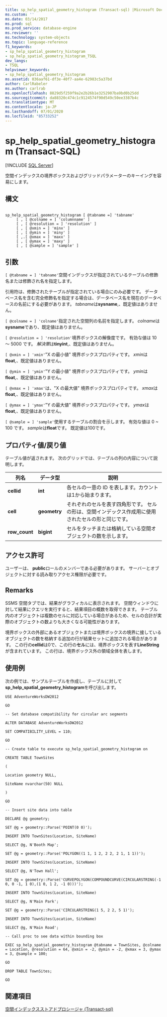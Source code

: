```yaml
---
title: sp_help_spatial_geometry_histogram (Transact-sql) |Microsoft Docs
ms.custom: ''
ms.date: 03/14/2017
ms.prod: sql
ms.prod_service: database-engine
ms.reviewer: ''
ms.technology: system-objects
ms.topic: language-reference
f1_keywords:
- sp_help_spatial_geometry_histogram
- sp_help_spatial_geometry_histogram_TSQL
dev_langs:
- TSQL
helpviewer_keywords:
- sp_help_spatial_geometry_histogram
ms.assetid: 036aaf61-df3e-40f7-aa4e-62983c5a37bd
author: CarlRabeler
ms.author: carlrab
ms.openlocfilehash: 8829d5f259f9a2e2b26b1e3252907ba9bd0b25dd
ms.sourcegitcommit: da88320c474c1c9124574f90d549c50ee3387b4c
ms.translationtype: MT
ms.contentlocale: ja-JP
ms.lasthandoff: 07/01/2020
ms.locfileid: "85733252"
---
```

# <a name="sp_help_spatial_geometry_histogram-transact-sql"></a>sp_help_spatial_geometry_histogram (Transact-SQL)
[!INCLUDE [SQL Server](../../includes/applies-to-version/sqlserver.md)]

  空間インデックスの境界ボックスおよびグリッドパラメーターのキーイングを容易にします。  
  
## <a name="syntax"></a>構文  
  
```  
  
sp_help_spatial_geometry_histogram [ @tabname =] 'tabname'   
     [ , [ @colname = ] 'columnname' ]   
     [ , [ @resolution = ] 'resolution' ]  
     [ , [ @xmin = ] 'minx' ]   
     [ , [ @ymin = ] 'miny' ]   
     [ ,.[ @xmax = ] 'maxx' ]  
     [ , [ @ymax = ] 'maxy' ]  
     [ , [ @sample = ] 'sample' ]  
```  
  
## <a name="arguments"></a>引数  
`[ @tabname = ] 'tabname'`空間インデックスが指定されているテーブルの修飾名または修飾され名を指定します。  
  
 引用符は、修飾されたテーブルが指定されている場合にのみ必要です。 データベース名を含む完全修飾名を指定する場合は、データベース名を現在のデータベースの名前にする必要があります。 *tabname*は**sysname**,、既定値はありません。  
  
`[ @colname = ] 'colname'`指定された空間列の名前を指定します。 *colname*は**sysname**であり、既定値はありません。  
  
`[ @resolution = ] 'resolution'`境界ボックスの解像度です。 有効な値は 10 ～ 5000 です。 *解決策*は**tinyint**,、既定値はありません。  
  
`[ @xmin = ] 'xmin'`"X の最小値" 境界ボックスプロパティです。 *xmin*は**float**,、既定値はありません。  
  
`[ @ymin = ] 'ymin'`"Y の最小値" 境界ボックスプロパティです。 *ymin*は**float**,、既定値はありません。  
  
`[ @xmax = ] 'xmax'`は、"X の最大値" 境界ボックスプロパティです。 *xmax*は**float**,、既定値はありません。  
  
`[ @ymax = ] 'ymax'`"Y の最大値" 境界ボックスプロパティです。 *ymax*は**float**,、既定値はありません。  
  
`[ @sample = ] 'sample'`使用するテーブルの割合を示します。 有効な値は 0 ~ 100 です。 *sample*は**float**です。 既定値は100です。  
  
## <a name="property-valuereturn-value"></a>プロパティ値/戻り値  
 テーブル値が返されます。 次のグリッドでは、テーブルの列の内容について説明します。  
  
|列名|データ型|説明|  
|-----------------|---------------|-----------------|  
|**cellid**|**int**|各セルの一意の ID を表します。カウントは1から始まります。|  
|**cell**|**geometry**|それぞれのセルを表す四角形です。 セルの形は、空間インデックス作成用に使用されたセルの形と同じです。|  
|**row_count**|**bigint**|セルをタッチまたは格納している空間オブジェクトの数を示します。|  
  
## <a name="permissions"></a>アクセス許可  
 ユーザーは、 **public**ロールのメンバーである必要があります。 サーバーとオブジェクトに対する読み取りアクセス権限が必要です。  
  
## <a name="remarks"></a>Remarks  
 SSMS 空間タブでは、結果がグラフィカルに表示されます。 空間ウィンドウに対して結果にクエリを実行すると、結果項目の概数を取得できます。 テーブル内のオブジェクトは複数のセルに対応している場合があるため、セルの合計が実際のオブジェクトの数よりも大きくなる可能性があります。  
  
 境界ボックスの外部にあるオブジェクトまたは境界ボックスの境界に接しているオブジェクトの数を格納する追加の行が結果セットに追加される場合があります。 この行の**cellid**は0で、この行の**セル**には、境界ボックスを表す**LineString**が含まれています。 この行は、境界ボックス外の領域全体を表します。  
  
## <a name="examples"></a>使用例  
 次の例では、サンプルテーブルを作成し、テーブルに対して**sp_help_spatial_geometry_histogram**を呼び出します。  
  
 `USE AdventureWorksDW2012`  
  
 `GO`  
  
 `-- Set database compatibility for circular arc segments`  
  
 `ALTER DATABASE AdventureWorksDW2012`  
  
 `SET COMPATIBILITY_LEVEL = 110;`  
  
 `GO`  
  
 `-- Create table to execute sp_help_spatial_geometry_histogram on`  
  
 `CREATE TABLE TownSites`  
  
 `(`  
  
 `Location geometry NULL,`  
  
 `SiteName nvarchar(50) NULL`  
  
 `)`  
  
 `GO`  
  
 `-- Insert site data into table`  
  
 `DECLARE @g geometry;`  
  
 `SET @g = geometry::Parse('POINT(0 0)');`  
  
 `INSERT INTO TownSites(Location, SiteName)`  
  
 `SELECT @g, N'Booth Map';`  
  
 `SET @g = geometry::Parse('POLYGON((1 1, 1 2, 2 2, 2 1, 1 1))');`  
  
 `INSERT INTO TownSites(Location, SiteName)`  
  
 `SELECT @g, N'Town Hall';`  
  
 `SET @g = geometry::Parse('CURVEPOLYGON(COMPOUNDCURVE(CIRCULARSTRING(-1 0, 0 -1, 1 0),(1 0, 1 2, -1 0)))');`  
  
 `INSERT INTO TownSites(Location, SiteName)`  
  
 `SELECT @g, N'Main Park';`  
  
 `SET @g = geometry::Parse('CIRCULARSTRING(1 5, 2 2, 5 1)');`  
  
 `INSERT INTO TownSites(Location, SiteName)`  
  
 `SELECT @g, N'Main Road';`  
  
 `-- Call proc to see data within bounding box`  
  
 `EXEC sp_help_spatial_geometry_histogram @tabname = TownSites, @colname = Location, @resolution = 64, @xmin = -2, @ymin = -2, @xmax = 3, @ymax = 3, @sample = 100;`  
  
 `GO`  
  
 `DROP TABLE TownSites;`  
  
 `GO`  
  
## <a name="see-also"></a>関連項目  
 [空間インデックスストアドプロシージャ &#40;Transact-sql&#41;](https://msdn.microsoft.com/library/1be0f34e-3d5a-4a1f-9299-bd482362ec7a)  
  
  

